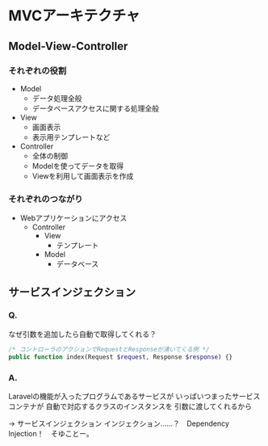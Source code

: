 # MVCアーキテクチャ

## Model-View-Controller

### それぞれの役割
- Model
  - データ処理全般
  - データベースアクセスに関する処理全般
- View
  - 画面表示
  - 表示用テンプレートなど
- Controller
  - 全体の制御
  - Modelを使ってデータを取得
  - Viewを利用して画面表示を作成

### それぞれのつながり

- Webアプリケーションにアクセス
  - Controller
    - View
      - テンプレート
    - Model
      - データベース


## サービスインジェクション

### Q.
なぜ引数を追加したら自動で取得してくれる？
```php
/* コントローラのアクションでRequestとResponseが湧いてくる例 */
public function index(Request $request, Response $response) {}
```

### A.
Laravelの機能が入ったプログラムであるサービスが
いっぱいつまったサービスコンテナが
自動で対応するクラスのインスタンスを
引数に渡してくれるから

-> サービスインジェクション
インジェクション……？　Dependency Injection！　そゆことー。